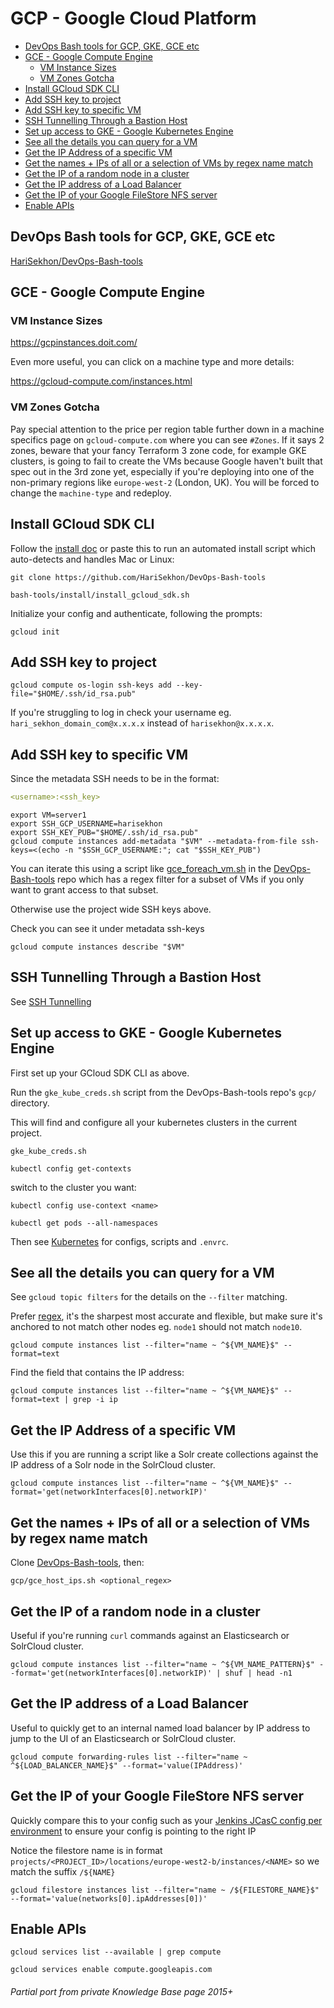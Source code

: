 # GCP - Google Cloud Platform

<!-- INDEX_START -->

- [DevOps Bash tools for GCP, GKE, GCE etc](#devops-bash-tools-for-gcp-gke-gce-etc)
- [GCE - Google Compute Engine](#gce---google-compute-engine)
  - [VM Instance Sizes](#vm-instance-sizes)
  - [VM Zones Gotcha](#vm-zones-gotcha)
- [Install GCloud SDK CLI](#install-gcloud-sdk-cli)
- [Add SSH key to project](#add-ssh-key-to-project)
- [Add SSH key to specific VM](#add-ssh-key-to-specific-vm)
- [SSH Tunnelling Through a Bastion Host](#ssh-tunnelling-through-a-bastion-host)
- [Set up access to GKE - Google Kubernetes Engine](#set-up-access-to-gke---google-kubernetes-engine)
- [See all the details you can query for a VM](#see-all-the-details-you-can-query-for-a-vm)
- [Get the IP Address of a specific VM](#get-the-ip-address-of-a-specific-vm)
- [Get the names + IPs of all or a selection of VMs by regex name match](#get-the-names--ips-of-all-or-a-selection-of-vms-by-regex-name-match)
- [Get the IP of a random node in a cluster](#get-the-ip-of-a-random-node-in-a-cluster)
- [Get the IP address of a Load Balancer](#get-the-ip-address-of-a-load-balancer)
- [Get the IP of your Google FileStore NFS server](#get-the-ip-of-your-google-filestore-nfs-server)
- [Enable APIs](#enable-apis)

<!-- INDEX_END -->

## DevOps Bash tools for GCP, GKE, GCE etc

[HariSekhon/DevOps-Bash-tools](https://github.com/HariSekhon/DevOps-Bash-tools)

## GCE - Google Compute Engine

### VM Instance Sizes

https://gcpinstances.doit.com/

Even more useful, you can click on a machine type and more details:

https://gcloud-compute.com/instances.html

### VM Zones Gotcha

Pay special attention to the price per region table further down in a machine specifics page on `gcloud-compute.com` where you can see
`#Zones`. If it says 2 zones, beware that your fancy Terraform 3 zone code, for example GKE clusters, is going to
fail to create the VMs because Google haven't built that spec out in the 3rd zone yet, especially if you're
deploying into one of the non-primary regions like `europe-west-2` (London, UK). You will be forced to change the
`machine-type` and redeploy.

## Install GCloud SDK CLI

Follow the [install doc](https://cloud.google.com/sdk/docs/install) or paste this to run an automated install script
which auto-detects and handles Mac or Linux:

```shell
git clone https://github.com/HariSekhon/DevOps-Bash-tools
```

```shell
bash-tools/install/install_gcloud_sdk.sh
```

Initialize your config and authenticate, following the prompts:
```shell
gcloud init
```

## Add SSH key to project

```shell
gcloud compute os-login ssh-keys add --key-file="$HOME/.ssh/id_rsa.pub"
```

If you're struggling to log in check your username eg. `hari_sekhon_domain_com@x.x.x.x` instead of `harisekhon@x.x.x.x`.

## Add SSH key to specific VM

Since the metadata SSH needs to be in the format:

```yaml
<username>:<ssh_key>
```

```shell
export VM=server1
export SSH_GCP_USERNAME=harisekhon
export SSH_KEY_PUB="$HOME/.ssh/id_rsa.pub"
gcloud compute instances add-metadata "$VM" --metadata-from-file ssh-keys=<(echo -n "$SSH_GCP_USERNAME:"; cat "$SSH_KEY_PUB")
```

You can iterate this using a script like [gce_foreach_vm.sh](https://github.com/HariSekhon/DevOps-Bash-tools/blob/master/gcp/gce_foreach_vm.sh)
in the [DevOps-Bash-tools](https://github.com/HariSekhon/DevOps-Bash-tools) repo which has a regex filter for a subset
of VMs if you only want to grant access to that subset.

Otherwise use the project wide SSH keys above.

Check you can see it under metadata ssh-keys
```shell
gcloud compute instances describe "$VM"
```

## SSH Tunnelling Through a Bastion Host

See [SSH Tunnelling](ssh-tunnelling.md#gcp)

## Set up access to GKE - Google Kubernetes Engine

First set up your GCloud SDK CLI as above.

Run the `gke_kube_creds.sh` script from the DevOps-Bash-tools repo's `gcp/` directory.

This will find and configure all your kubernetes clusters in the current project.

```shell
gke_kube_creds.sh
```

```shell
kubectl config get-contexts
```

switch to the cluster you want:

```shell
kubectl config use-context <name>
```

```shell
kubectl get pods --all-namespaces
```

Then see [Kubernetes](kubernetes.md) for configs, scripts and `.envrc`.

## See all the details you can query for a VM

See `gcloud topic filters` for the details on the `--filter` matching.

Prefer [regex](regex.md), it's the sharpest most accurate and flexible, but make sure it's anchored to not match other
nodes eg. `node1` should not match `node10`.

```shell
gcloud compute instances list --filter="name ~ ^${VM_NAME}$" --format=text
```

Find the field that contains the IP address:

```shell
gcloud compute instances list --filter="name ~ ^${VM_NAME}$" --format=text | grep -i ip
```

## Get the IP Address of a specific VM

Use this if you are running a script like a Solr create collections against the IP address of a Solr node in the SolrCloud cluster.

```shell
gcloud compute instances list --filter="name ~ ^${VM_NAME}$" --format='get(networkInterfaces[0].networkIP)'
```

## Get the names + IPs of all or a selection of VMs by regex name match

Clone [DevOps-Bash-tools](devops-bash-tools.md), then:

```shell
gcp/gce_host_ips.sh <optional_regex>
```

## Get the IP of a random node in a cluster

Useful if you're running `curl` commands against an Elasticsearch or SolrCloud cluster.

```shell
gcloud compute instances list --filter="name ~ ^${VM_NAME_PATTERN}$" --format='get(networkInterfaces[0].networkIP)' | shuf | head -n1
```

## Get the IP address of a Load Balancer

Useful to quickly get to an internal named load balancer by IP address to jump to the UI of an Elasticsearch or SolrCloud cluster.

```shell
gcloud compute forwarding-rules list --filter="name ~ ^${LOAD_BALANCER_NAME}$" --format='value(IPAddress)'
```

## Get the IP of your Google FileStore NFS server

Quickly compare this to your config such as your
[Jenkins JCasC config per environment](https://github.com/HariSekhon/Kubernetes-configs/blob/54ad50efc573f7a69b36be1bd504d0e214fa73b5/jenkins/overlay/jcasc-cm.patch.yaml#L113)
to ensure your config is pointing to the right IP

Notice the filestore name is in format `projects/<PROJECT_ID>/locations/europe-west2-b/instances/<NAME>` so we match the suffix `/${NAME}`
```shell
gcloud filestore instances list --filter="name ~ /${FILESTORE_NAME}$" --format='value(networks[0].ipAddresses[0])'
```

## Enable APIs

```shell
gcloud services list --available | grep compute
```

```shell
gcloud services enable compute.googleapis.com
```


###### Partial port from private Knowledge Base page 2015+
